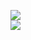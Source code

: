[![](https://img.shields.io/badge/Made%20With-Github%20Spray-lightgrey.svg?style=for-the-badge&logo=github)](https://github.com/Annihil/github-spray#3640)  
[![](https://i.imgur.com/2DrTn0Z.gif)](https://github.com/Annihil/github-spray)